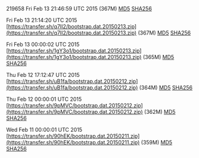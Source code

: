 219658 Fri Feb 13 21:46:59 UTC 2015 []() (367M) [MD5](https://transfer.sh/vyGLb/md5.txt) [SHA256](https://transfer.sh/kB91g/sha256.txt)

Fri Feb 13 21:14:20 UTC 2015 [https://transfer.sh/q7II2/bootstrap.dat.20150213.zip](https://transfer.sh/q7II2/bootstrap.dat.20150213.zip) (367M) [MD5](https://transfer.sh/ZIJiE/md5.txt) [SHA256](https://transfer.sh/8Q8XH/sha256.txt)

Fri Feb 13 00:00:02 UTC 2015 [https://transfer.sh/1gY3o1/bootstrap.dat.20150213.zip](https://transfer.sh/1gY3o1/bootstrap.dat.20150213.zip) (365M) [MD5](https://transfer.sh/RpgR4/md5.txt) [SHA256](https://transfer.sh/uNqLl/sha256.txt)

Thu Feb 12 17:12:47 UTC 2015 [https://transfer.sh/uB1fa/bootstrap.dat.20150212.zip](https://transfer.sh/uB1fa/bootstrap.dat.20150212.zip) (364M) [MD5](https://transfer.sh/1BVG7/md5.txt) [SHA256](https://transfer.sh/19DzUP/sha256.txt)

Thu Feb 12 00:00:01 UTC 2015 [https://transfer.sh/9pMVC/bootstrap.dat.20150212.zip](https://transfer.sh/9pMVC/bootstrap.dat.20150212.zip) (362M) [MD5](https://transfer.sh/15Nn6v/md5.txt) [SHA256](https://transfer.sh/shuyq/sha256.txt)

Wed Feb 11 00:00:01 UTC 2015 [https://transfer.sh/90hEK/bootstrap.dat.20150211.zip](https://transfer.sh/90hEK/bootstrap.dat.20150211.zip) (359M) [MD5](https://transfer.sh/TEOAQ/md5.txt) [SHA256](https://transfer.sh/OOF7s/sha256.txt)
